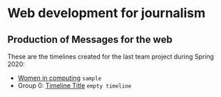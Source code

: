 # Web development for journalism
## Production of Messages for the web

These are the timelines created for the last team project during Spring 2020:

- [Women in computing](women-computing) `sample`
- Group 0: [Timeline Title](group0) `empty timeline`